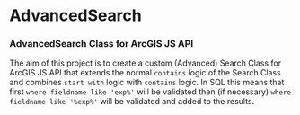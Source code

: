 # AdvancedSearch
### AdvancedSearch Class for ArcGIS JS API
The aim of this project is to create a custom (Advanced) Search Class for ArcGIS JS API that extends the normal `contains` logic of the Search Class and combines `start with` logic with `contains` logic.
In SQL this means that first `where fieldname like 'exp%'` will be validated then (if necessary) `where fieldname like '%exp%'` will be validated and added to the results.
